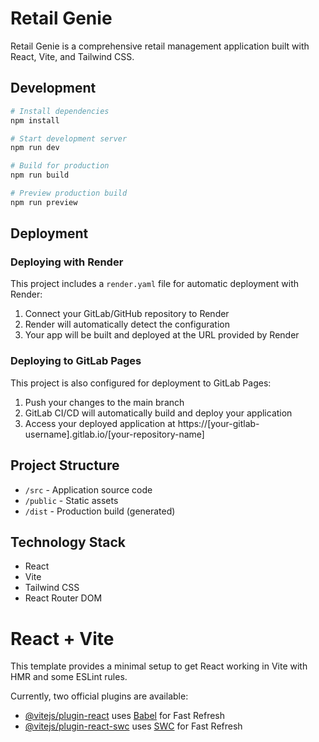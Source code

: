 # Retail Genie

Retail Genie is a comprehensive retail management application built with React, Vite, and Tailwind CSS.

## Development

```bash
# Install dependencies
npm install

# Start development server
npm run dev

# Build for production
npm run build

# Preview production build
npm run preview
```

## Deployment

### Deploying with Render

This project includes a `render.yaml` file for automatic deployment with Render:

1. Connect your GitLab/GitHub repository to Render
2. Render will automatically detect the configuration
3. Your app will be built and deployed at the URL provided by Render

### Deploying to GitLab Pages

This project is also configured for deployment to GitLab Pages:

1. Push your changes to the main branch
2. GitLab CI/CD will automatically build and deploy your application
3. Access your deployed application at https://[your-gitlab-username].gitlab.io/[your-repository-name]

## Project Structure

- `/src` - Application source code
- `/public` - Static assets
- `/dist` - Production build (generated)

## Technology Stack

- React
- Vite
- Tailwind CSS
- React Router DOM

# React + Vite

This template provides a minimal setup to get React working in Vite with HMR and some ESLint rules.

Currently, two official plugins are available:

- [@vitejs/plugin-react](https://github.com/vitejs/vite-plugin-react/blob/main/packages/plugin-react/README.md) uses [Babel](https://babeljs.io/) for Fast Refresh
- [@vitejs/plugin-react-swc](https://github.com/vitejs/vite-plugin-react-swc) uses [SWC](https://swc.rs/) for Fast Refresh
